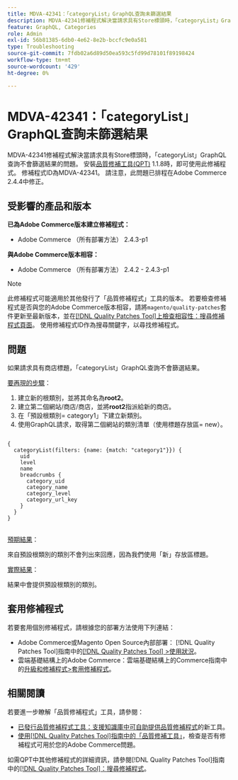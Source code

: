 ```yaml
---
title: MDVA-42341：「categoryList」GraphQL查詢未篩選結果
description: MDVA-42341修補程式解決當請求具有Store標頭時，「categoryList」GraphQL查詢不會篩選結果的問題。 安裝[Quality Patches Tool (QPT)](https://experienceleague.adobe.com/zh-hant/docs/commerce-operations/tools/quality-patches-tool/quality-patches-tool-to-self-serve-quality-patches) 1.1.8時，即可使用此修補程式。 修補程式ID為MDVA-42341。 請注意，此問題已排程在Adobe Commerce 2.4.4中修正。
feature: GraphQL, Categories
role: Admin
exl-id: 56b81385-6db0-4e62-8e2b-bccfc9e0a581
type: Troubleshooting
source-git-commit: 7fdb02a6d89d50ea593c5fd99d78101f89198424
workflow-type: tm+mt
source-wordcount: '429'
ht-degree: 0%

---
```


# MDVA-42341：「categoryList」GraphQL查詢未篩選結果

MDVA-42341修補程式解決當請求具有Store標頭時，「categoryList」GraphQL查詢不會篩選結果的問題。 安裝[品質修補工具(QPT)](https://experienceleague.adobe.com/zh-hant/docs/commerce-operations/tools/quality-patches-tool/quality-patches-tool-to-self-serve-quality-patches) 1.1.8時，即可使用此修補程式。 修補程式ID為MDVA-42341。 請注意，此問題已排程在Adobe Commerce 2.4.4中修正。

## 受影響的產品和版本

**已為Adobe Commerce版本建立修補程式：**

* Adobe Commerce （所有部署方法） 2.4.3-p1

**與Adobe Commerce版本相容：**

* Adobe Commerce （所有部署方法） 2.4.2 - 2.4.3-p1

>[!NOTE]
>
>此修補程式可能適用於其他發行了「品質修補程式」工具的版本。 若要檢查修補程式是否與您的Adobe Commerce版本相容，請將`magento/quality-patches`套件更新至最新版本，並在[[!DNL Quality Patches Tool]上檢查相容性：搜尋修補程式頁面](https://experienceleague.adobe.com/zh-hant/docs/commerce-operations/tools/quality-patches-tool/quality-patches-tool-to-self-serve-quality-patches)。 使用修補程式ID作為搜尋關鍵字，以尋找修補程式。

## 問題

如果請求具有商店標題，「categoryList」GraphQL查詢不會篩選結果。

<u>要再現的步驟</u>：

1. 建立新的根類別，並將其命名為&#x200B;**root2**。
1. 建立第二個網站/商店/商店，並將&#x200B;**root2**&#x200B;指派給新的商店。
1. 在「預設根類別= category1」下建立新類別。
1. 使用GraphQL請求，取得第二個網站的類別清單（使用標題存放區= new）。

<pre>
<code class="language-graphql">
&lbrace;
  categoryList(filters: {name: {match: "category1"}}) &lbrace;
    uid
    level
    name
    breadcrumbs &lbrace;
      category_uid
      category_name
      category_level
      category_url_key
    &rbrace;
  &rbrace;
&rbrace;
</code>
</pre>

<u>預期結果</u>：

來自預設根類別的類別不會列出來回應，因為我們使用「新」存放區標題。

<u>實際結果</u>：

結果中會提供預設根類別的類別。

## 套用修補程式

若要套用個別修補程式，請根據您的部署方法使用下列連結：

* Adobe Commerce或Magento Open Source內部部署： [!DNL Quality Patches Tool]指南中的[[!DNL Quality Patches Tool] >使用狀況](/help/tools/quality-patches-tool/usage.md)。
* 雲端基礎結構上的Adobe Commerce：雲端基礎結構上的Commerce指南中的[升級和修補程式>套用修補程式](https://experienceleague.adobe.com/docs/commerce-cloud-service/user-guide/develop/upgrade/apply-patches.html?lang=zh-Hant)。

## 相關閱讀

若要進一步瞭解「品質修補程式」工具，請參閱：

* [已發行品質修補程式工具：支援知識庫中可自助提供品質修補程式](https://experienceleague.adobe.com/zh-hant/docs/commerce-operations/tools/quality-patches-tool/quality-patches-tool-to-self-serve-quality-patches)的新工具。
* [使用[!DNL Quality Patches Tool]指南中的「品質修補工具」](/help/tools/quality-patches-tool/patches-available-in-qpt/check-patch-for-magento-issue-with-magento-quality-patches.md)，檢查是否有修補程式可用於您的Adobe Commerce問題。

如需QPT中其他修補程式的詳細資訊，請參閱[!DNL Quality Patches Tool]指南中的[[!DNL Quality Patches Tool]：搜尋修補程式](https://experienceleague.adobe.com/tools/commerce-quality-patches/index.html?lang=zh-Hant)。
